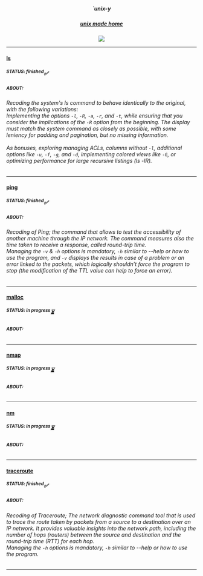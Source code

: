 <div align="center">
<h5>`unix-y</h5>
<h5><ins>unix made home</ins></h5>
<img src="https://media.tenor.com/X6oLkn9sBewAAAAi/sparklepandalana-penguin.gif">
</div>

---

<h4><ins>ls</ins></h4>
<h5><sup>STATUS: <i>finished</i></sup>✅</h5>
<h5><sup>ABOUT:</sup></h5>
<h6>
Recoding the system's ls command to behave identically to the original, with the following variations: <br/> Implementing the options <code>-l</code>, <code>-R</code>, <code>-a</code>, <code>-r</code>, and <code>-t</code>, while ensuring that you consider the implications of the <code>-R</code> option from the beginning. The display must match the system command as closely as possible, with some leniency for padding and pagination, but no missing information. <br/><br/>As bonuses, exploring managing ACLs, columns without <code>-l</code>, additional options like <code>-u</code>, <code>-f</code>, <code>-g</code>, and <code>-d</code>, implementing colored views like <code>-G</code>, or optimizing performance for large recursive listings (ls -lR).
</h6>

---

<h4><ins>ping</ins></h4>
<h5><sup>STATUS: <i>finished</i></sup>✅</h5>
<h5><sup>ABOUT:</sup></h5>
<h6>
Recoding of Ping; the command that allows to test the accessibility of another machine through the IP network. The command measures also the time taken to receive a response, called round-trip time.<br/>
Managing the <code>-v</code> & <code>-h</code> options is mandatory, <code>-h</code> similar to --help or how to use the program, and <code>-v</code> displays the results in case of a problem or an error linked to the packets, which logically shouldn’t force the program to stop (the modification of the TTL value can help to force an error).
</h6>

---

<h4><ins>malloc</ins></h4>
<h5><sup>STATUS: <i>in progress</i></sup>⏳</h5>
<h5><sup>ABOUT:</sup></h5>
<h6>
</h6>

---
<h4><ins>nmap</ins></h4>
<h5><sup>STATUS: <i>in progress</i></sup>⏳</h5>
<h5><sup>ABOUT:</sup></h5>
<h6>
</h6>

---
<h4><ins>nm</ins></h4>
<h5><sup>STATUS: <i>in progress</i></sup>⏳</h5>
<h5><sup>ABOUT:</sup></h5>
<h6>
</h6>

---

<h4><ins>traceroute</ins></h4>
<h5><sup>STATUS: <i>finished</i></sup>✅</h5>
<h5><sup>ABOUT:</sup></h5>
<h6>
Recoding of Traceroute; The network diagnostic command tool that is used to trace the route taken by packets from a source to a destination over an IP network. It provides valuable insights into the network path, including the number of hops (routers) between the source and destination and the round-trip time (RTT) for each hop. <br/>
Managing the <code>-h</code> options is mandatory, <code>-h</code> similar to --help or how to use the program.
</h6>

---
